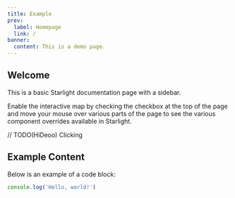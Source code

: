 ```yaml
---
title: Example
prev:
  label: Homepage
  link: /
banner:
  content: This is a demo page.
---
```


## Welcome

This is a basic Starlight documentation page with a sidebar.

Enable the interactive map by checking the checkbox at the top of the page and move your mouse over various parts of the page to see the various component overrides available in Starlight.

// TODO(HiDeoo) Clicking

## Example Content

Below is an example of a code block:

```js
console.log('Hello, world!')
```
